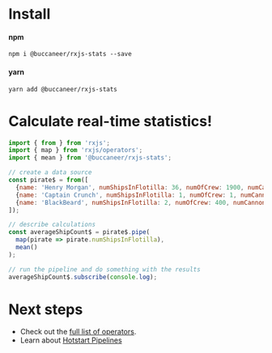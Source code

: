 # Install

#### npm
```
npm i @buccaneer/rxjs-stats --save
```
#### yarn
```
yarn add @buccaneer/rxjs-stats
```

# Calculate real-time statistics!
```js
import { from } from 'rxjs';
import { map } from 'rxjs/operators';
import { mean } from '@buccaneer/rxjs-stats';

// create a data source
const pirate$ = from([
  {name: 'Henry Morgan', numShipsInFlotilla: 36, numOfCrew: 1900, numCannons: 240},
  {name: 'Captain Crunch', numShipsInFlotilla: 1, numOfCrew: 1, numCannons: 1},
  {name: 'BlackBeard', numShipsInFlotilla: 2, numOfCrew: 400, numCannons: 48},
]);

// describe calculations
const averageShipCount$ = pirate$.pipe(
  map(pirate => pirate.numShipsInFlotilla),
  mean()
);

// run the pipeline and do something with the results
averageShipCount$.subscribe(console.log);
```

# Next steps
* Check out the [full list of operators](https://app.gitbook.com/@brianbuccaneer/s/rxjs-stats/operators).
* Learn about [Hotstart Pipelines](https://app.gitbook.com/@brianbuccaneer/s/rxjs-stats/guides/warmstarts)